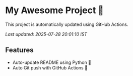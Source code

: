 # My Awesome Project 🚀

This project is automatically updated using GitHub Actions.

_Last updated: 2025-07-28 20:01:10 IST_

## Features
- Auto-update README using Python 🐍
- Auto Git push with GitHub Actions 🤖
